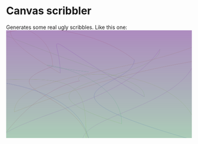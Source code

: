 # Canvas scribbler

Generates some real ugly scribbles. Like this one:
![just one of an infinite amount of ugly visuals this lil project can generate](https://github.com/AdamSzakal/canvas-scribbler/blob/master/scribble.png)
